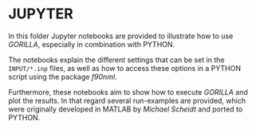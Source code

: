# JUPYTER

In this folder Jupyter notebooks are provided to illustrate how to use *GORILLA*, especially in combination with PYTHON. 

The notebooks explain the different settings that can be set in the `INPUT/*.inp` files, as well as how to access these options in a PYTHON script using the package *f90nml*. 

Furthermore, these notebooks aim to show how to execute *GORILLA* and plot the results. In that regard several run-examples are provided, which were originally developed in MATLAB by *Michael Scheidt* and ported to PYTHON.